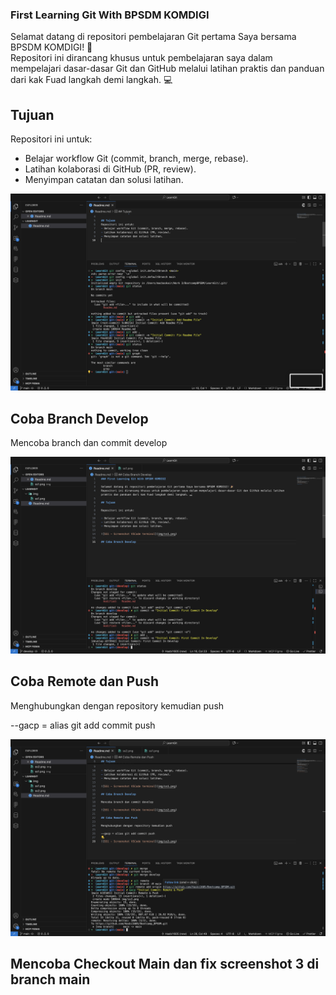 ### First Learning Git With BPSDM KOMDIGI

Selamat datang di repositori pembelajaran Git pertama Saya bersama BPSDM KOMDIGI! 🎉  
Repositori ini dirancang khusus untuk pembelajaran saya dalam mempelajari dasar-dasar Git dan GitHub melalui latihan praktis dan panduan dari kak Fuad langkah demi langkah. 💻

## Tujuan

Repositori ini untuk:

- Belajar workflow Git (commit, branch, merge, rebase).
- Latihan kolaborasi di GitHub (PR, review).
- Menyimpan catatan dan solusi latihan.

![SS1 - Screenshot VSCode terminal](img/ss1.png)

## Coba Branch Develop

Mencoba branch dan commit develop

![SS2 - Screenshot VSCode terminal](img/ss2.png)

## Coba Remote dan Push

Menghubungkan dengan repository kemudian push

--gacp = alias git add commit push

![SS3 - Screenshot VSCode terminal](img/ss3.png)

## Mencoba Checkout Main dan fix screenshot 3 di branch main